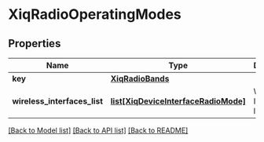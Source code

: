 # XiqRadioOperatingModes

## Properties
Name | Type | Description | Notes
------------ | ------------- | ------------- | -------------
**key** | [**XiqRadioBands**](XiqRadioBands.md) |  | [optional] 
**wireless_interfaces_list** | [**list[XiqDeviceInterfaceRadioMode]**](XiqDeviceInterfaceRadioMode.md) | Wireless Interface list | [optional] 

[[Back to Model list]](../README.md#documentation-for-models) [[Back to API list]](../README.md#documentation-for-api-endpoints) [[Back to README]](../README.md)


